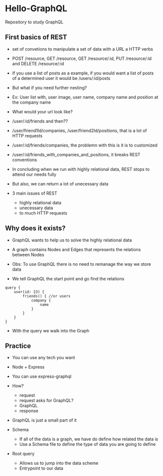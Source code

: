 # Hello-GraphQL
Repository to study GraphQL

## First basics of REST

* set of convetions to manipulate
  a set of data with a URL a HTTP
  verbs

* POST /resource, GET /resource, GET /resource/:id, PUT /resource/:id and DELETE /resource/:id

* If you use a list of posts as a 
example, if you would want a list
of posts of a determined user
it would be /users/:id/posts

* But what if you need further
nesting?

* Ex: User list with, user image, user name, company name and position at the company name

* What would your url look like?

* /user/:id/friends and then??

* /user/friend1Id/companies, /user/friend2Id/positions, that is a lot of HTTP requests

* /user/:id/friends/companies,
the problemn with this is it is
to customized

* /user/:id/friends_with_companies_and_positions, it breaks REST conventions

* In concluding when we run with highly relational data, REST stops to attend our needs fully

* But also, we can return a lot of unecessary data

* 3 main issues of REST
  - highly relational data
  - unecessary data
  - to much HTTP requests

## Why does it exists?

* GraphQL wants to help us to solve the highly relational data

* A graph contains Nodes and Edges that represents the relations between Nodes

* Obs: To use GraphQL there is no need to remanage the way we store data

* We tell GraphQL the start point and go find the relations

```
query {
    user(id: 23) {
        friends() { //or users
            company {
                name
            }
        }
    }
}
```

* With the query we walk into the Graph


## Practice

* You can use any tech you want

* Node + Express

* You can use express-graphql

* How?
  - request
  - request asks for GraphQL?
  - GraphQL
  - response

* GraphQL is just a small part of it

* Schema
  - If all of the data is a graph, we have do define how related the data is
  - Use a Schema file to define the type of data you are going to define

* Root query
  - Allows us to jump into the data scheme
  - Entrypoint to our data

